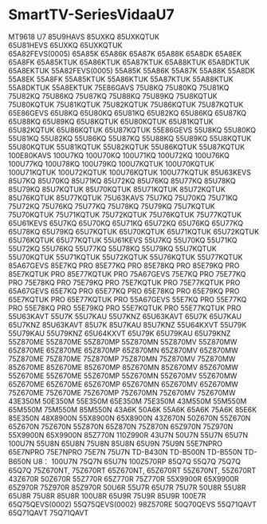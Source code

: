 # SmartTV-SeriesVidaaU7
MT9618 U7
85U9HAVS 85UXKQ 85UXKQTUK     
65U81HEVS 65UXKQ 65UXKQTUK     
65A82FEVS(0005) 65A85K 65A86K 65A87K 65A88K 65A8DK 65A8EK 65A8FK  65A85KTUK 65A86KTUK 65A87KTUK 65A88KTUK 65A8DKTUK 65A8EKTUK
55A82FEVS(0005) 55A85K 55A86K 55A87K 55A88K 55A8DK 55A8EK 55A8FK  55A85KTUK 55A86KTUK 55A87KTUK 55A88KTUK 55A8DKTUK 55A8EKTUK
75E86GAVS 75U8KQ 75U80KQ 75U81KQ 75U82KQ 75U86KQ 75U87KQ 75U88KQ 75U89KQ 75U8KQTUK 75U80KQTUK 75U81KQTUK 75U82KQTUK 75U86KQTUK 75U87KQTUK
65E86GEVS 65U8KQ 65U80KQ 65U81KQ 65U82KQ 65U86KQ 65U87KQ 65U88KQ 65U89KQ 65U8KQTUK 65U80KQTUK 65U81KQTUK 65U82KQTUK 65U86KQTUK 65U87KQTUK
55E86GEVS 55U8KQ 55U80KQ 55U81KQ 55U82KQ 55U86KQ 55U87KQ 55U88KQ 55U89KQ 55U8KQTUK 55U80KQTUK 55U81KQTUK 55U82KQTUK 55U86KQTUK 55U87KQTUK
100E80KAVS 100U7KQ 100U70KQ 100U71KQ 100U72KQ 100U76KQ 100U77KQ 100U78KQ 100U79KQ 100U7KQTUK 100U70KQTUK 100U71KQTUK 100U72KQTUK 100U76KQTUK 100U77KQTUK
85U63KEVS 85U7KQ 85U70KQ 85U71KQ 85U72KQ 85U76KQ 85U77KQ 85U78KQ 85U79KQ 85U7KQTUK 85U70KQTUK 85U71KQTUK 85U72KQTUK 85U76KQTUK 85U77KQTUK
75U63KAVS 75U7KQ 75U70KQ 75U71KQ 75U72KQ 75U76KQ 75U77KQ 75U78KQ 75U79KQ 75U7KQTUK 75U70KQTUK 75U71KQTUK 75U72KQTUK 75U76KQTUK 75U77KQTUK
65U61KEVS 65U7KQ 65U70KQ 65U71KQ 65U72KQ 65U76KQ 65U77KQ 65U78KQ 65U79KQ 65U7KQTUK 65U70KQTUK 65U71KQTUK 65U72KQTUK 65U76KQTUK 65U77KQTUK
55U61KEVS 55U7KQ 55U70KQ 55U71KQ 55U72KQ 55U76KQ 55U77KQ 55U78KQ 55U79KQ 55U7KQTUK 55U70KQTUK 55U71KQTUK 55U72KQTUK 55U76KQTUK 55U77KQTUK
85A67GEVS 85E7KQ PRO 85E77KQ PRO 85E78KQ PRO 85E79KQ PRO     85E7KQTUK PRO 85E77KQTUK PRO
75A67GEVS 75E7KQ PRO 75E77KQ PRO 75E78KQ PRO 75E79KQ PRO     75E7KQTUK PRO 75E77KQTUK PRO
65A67GEVS 65E7KQ PRO 65E77KQ PRO 65E78KQ PRO 65E79KQ PRO     65E7KQTUK PRO 65E77KQTUK PRO
55A67GEVS 55E7KQ PRO 55E77KQ PRO 55E78KQ PRO 55E79KQ PRO     55E7KQTUK PRO 55E77KQTUK PRO
55U63KAVT 55U7K 55U7KAU 55U7KNZ
65U63KAVT 65U7K 65U7KAU 65U7KNZ
85U63KAVT 85U7K 85U7KAU 85U7KNZ
55U64KXVT 55U79K 55U79KAU 55U79KNZ
65U64KXVT 65U79K 65U79KAU 65U79KNZ
55Z870ME 55Z870ME 55Z870MP 55Z870MN 55Z870MV 55Z870MW
65Z870ME 65Z870ME 65Z870MP 65Z870MN 65Z870MV 65Z870MW
75Z870ME 75Z870ME 75Z870MP 75Z870MN 75Z870MV 75Z870MW 
85Z670ME 85Z670ME 85Z670MP 85Z670MN 85Z670MV 85Z670MW
55Z670ME 55Z670ME 55Z670MP 55Z670MN 55Z670MV 55Z670MW
65Z670ME 65Z670ME 65Z670MP 65Z670MN 65Z670MV 65Z670MW
75Z670ME 75Z670ME 75Z670MP 75Z670MN 75Z670MV 75Z670MW
43E350M 50E350M 55E350M 65E350M 75E350M 43M550M 55M550M 65M550M 75M550M 85M550N 43A6K 50A6K 55A6K 65A6K 75A6K 85E6K 85E350N
48X8900N 55X8900N 65X8900N 43Z670N 50Z670N 55Z670N 65Z670N 75Z670N 55Z870N 65Z870N 75Z870N 65Z970N 75Z970N 55X9900N 65X9900N 85Z770N 110Z990R
43U7N 50U7N 55U7N 65U7N 100U7N 55U8N 65U8N 75U8N 85U8N 65U9N 75U9N 55E7NPRO 65E7NPRO 75E7NPRO 75E7N 75U7N
TD-B430N TD-B500N TD-B550N TD-B650N
U8：
100U7N 75Q7N 65U7N 100Z570RP 85Q7Q 55Q7Q 75Q7Q 65Q7Q
75Z670NT, 75Z670RT 65Z670NT, 65Z670RT 55Z670NT, 55Z670RT
43Z670R 50Z670R 55Z770R 65Z770R 75Z770R 55X9900R 65X9900R 65Z970R 75Z970R 85Z970R
50U6R 55U7R 65U7R 75U7R 50U8R 55U8R 65U8R 75U8R 85U8R 100U8R 65U9R 75U9R 85U9R 100E7R
65Q75QEVS(0002)  55Q75QEVS(0002) 98Z570RE 50Q70QEVS 55Q71QAVT 65Q71QAVT 75Q71QAVT
